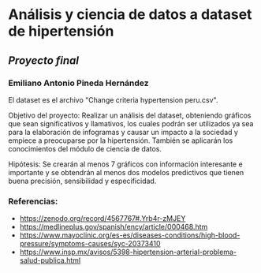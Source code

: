 # Análisis y ciencia de datos a dataset de hipertensión
## _Proyecto final_

### Emiliano Antonio Pineda Hernández

El dataset es el archivo "Change criteria hypertension peru.csv".

Objetivo del proyecto: Realizar un análisis del dataset, obteniendo gráficos que sean significativos y llamativos, los cuales podrán ser utilizados ya sea para la elaboración de infogramas y causar un impacto a la sociedad y empiece a preocuparse por la hipertensión. También se aplicarán los conocimientos del módulo de ciencia de datos.

Hipótesis: Se crearán al menos 7 gráficos con información interesante e importante y se obtendrán al menos dos modelos predictivos que tienen buena precisión, sensibilidad y especificidad.

### Referencias:
- https://zenodo.org/record/4567767#.Yrb4r-zMJEY
- https://medlineplus.gov/spanish/ency/article/000468.htm
- https://www.mayoclinic.org/es-es/diseases-conditions/high-blood-pressure/symptoms-causes/syc-20373410
- https://www.insp.mx/avisos/5398-hipertension-arterial-problema-salud-publica.html